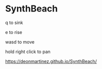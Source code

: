 # SynthBeach

q to sink

e to rise 

wasd to move 

hold right click to pan


https://deonmartinez.github.io/SynthBeach/
